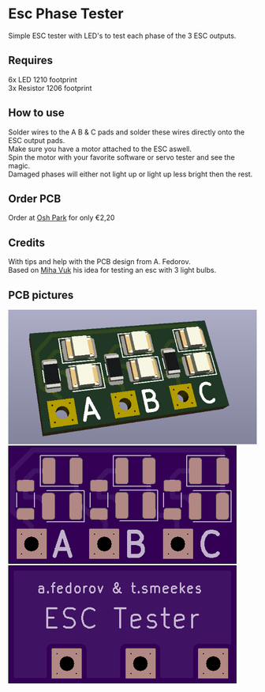 # Esc Phase Tester
Simple ESC tester with LED's to test each phase of the 3 ESC outputs.

## Requires
6x LED 1210 footprint\
3x Resistor 1206 footprint

## How to use
Solder wires to the A B & C pads and solder these wires directly onto the ESC output pads.\
Make sure you have a motor attached to the ESC aswell.\
Spin the motor with your favorite software or servo tester and see the magic.\
Damaged phases will either not light up or light up less bright then the rest.

## Order PCB
Order at [Osh Park](https://oshpark.com/shared_projects/HtxU3gmh) for only €2,20

## Credits
With tips and help with the PCB design from A. Fedorov.\
Based on [Miha Vuk](https://youtu.be/itS592cHuSg) his idea for testing an esc with 3 light bulbs.

## PCB pictures
![ESC Tester](https://github.com/LouDnl/Esc-Phase-Tester/blob/main/ESC%20Tester.png)\
![ESC Tester PCB Front](https://github.com/LouDnl/Esc-Phase-Tester/blob/main/ESC%20Tester%20front.png)\
![ESC Tester PCB Back](https://github.com/LouDnl/Esc-Phase-Tester/blob/main/ESC%20Tester%20back.png)


